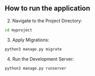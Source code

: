 ## How to run the application

<!--
Install Dependencies:
```bash
pip install -r requirements.txt
```
-->

2. Navigate to the Project Directory:

```bash
cd myproject
```

3. Apply Migrations:

```bash
python3 manage.py migrate
```

4. Run the Development Server:

```bash
python3 manage.py runserver
```
